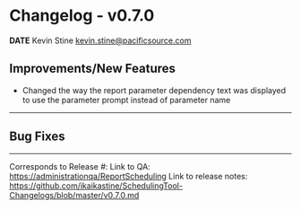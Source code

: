 # Changelog - v0.7.0

**DATE** Kevin Stine <kevin.stine@pacificsource.com>

## Improvements/New Features

* Changed the way the report parameter dependency text was displayed to use the parameter prompt instead of parameter name

___

## Bug Fixes

___

Corresponds to Release *#*:
Link to QA: <https://administrationqa/ReportScheduling>
Link to release notes: <https://github.com/ikaikastine/SchedulingTool-Changelogs/blob/master/v0.7.0.md>